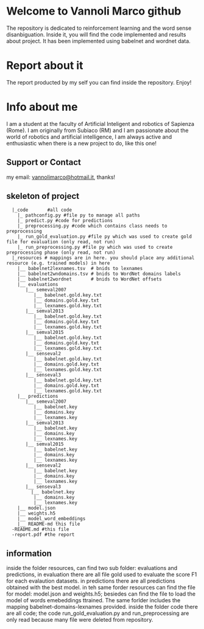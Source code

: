 # Welcome to Vannoli Marco github 
The repository is dedicated to reinforcement learning and the word sense disanbiguation. Inside it, you will find the code implemented and results about project. It has been implemented using babelnet and wordnet data.
# Report about it
The report producted by my self you can find inside the repository. Enjoy!
# Info about me
I am a student at the faculty of Artificial Inteligent and robotics of Sapienza (Rome). I am originally from Subiaco (RM) and I am passionate about the world of robotics and artificial intelligence, I am always active and enthusiastic when there is a new project to do, like this one!

## Support or Contact
my email: vannolimarco@hotmail.it, thanks!


## skeleton of project
      |_code       #all code 
        |_ pathconfig.py #file py to manage all paths
        |_ predict.py #code for predictions
        |_ preprocessing.py #code which contains class needs to preprocessing
        |_ run_gold_evaluation.py #file py which was used to create gold file for evaluation (only read, not run)
        |_ run_preprocessing.py #file py which was used to create preprocessing phase (only read, not run)
      |_resources # mappings are in here. you should place any additional resource (e.g. trained models) in here
        |__ babelnet2lexnames.tsv  # bnids to lexnames
        |__ babelnet2wndomains.tsv # bnids to WordNet domains labels
        |__ babelnet2wordnet       # bnids to WordNet offsets
        |__ evaluations
           |__ semeval2007
              |__ babelnet.gold.key.txt
              |__ domains.gold.key.txt
              |__ lexnames.gold.key.txt
           |__ semval2013
              |__ babelnet.gold.key.txt
              |__ domains.gold.key.txt
              |__ lexnames.gold.key.txt
           |__ semval2015
              |__ babelnet.gold.key.txt
              |__ domains.gold.key.txt
              |__ lexnames.gold.key.txt
           |__ senseval2
              |__ babelnet.gold.key.txt
              |__ domains.gold.key.txt
              |__ lexnames.gold.key.txt
           |__ senseval3
              |__ babelnet.gold.key.txt
              |__ domains.gold.key.txt
              |__ lexnames.gold.key.txt
        |__ predictions
           |__ semeval2007
              |__ babelnet.key
              |__ domains.key
              |__ lexnames.key
           |__ semval2013
              |__ babelnet.key
              |__ domains.key
              |__ lexnames.key
           |__ semval2015
              |__ babelnet.key
              |__ domains.key
              |__ lexnames.key
           |__ senseval2
              |__ babelnet.key
              |__ domains.key
              |__ lexnames.key
           |__ senseval3
             |__ babelnet.key
              |__ domains.key
              |__ lexnames.key
        |__ model.json
        |__ weights.h5
        |__ model_word_embeddings
        |__ README-md this file
      -README.md #this file
      -report.pdf #the report 


## information
inside the folder resources, can find two sub folder:
evaluations and predictions, in evaluation there are all 
file gold used to evaluate the score F1 for each evalaution datasets.
in predictions there are all predictions obtained with the best model.
in teh same forder resources can find the file for model: model.json and
weights.h5; besiedes can find the file to load the model of words emebeddings ttrained. The same forlder 
includes the mapping babelnet-domains-lexnames provided.
inside the folder code there are all code; the code run_gold_evaluation.py
and run_preprocessing are only read because many file were deleted from repository.

 

```

